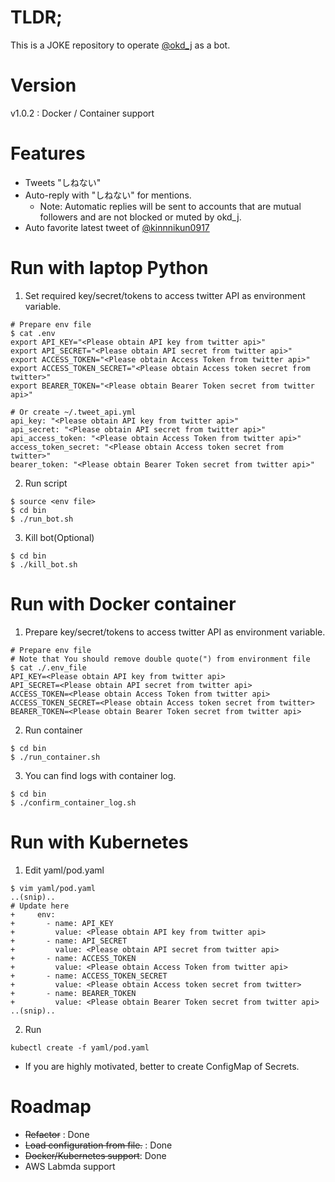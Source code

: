 # TLDR;
This is a JOKE repository to operate [@okd_j](https://twitter.com/okd_j) as a bot.

# Version
v1.0.2 : Docker / Container support

# Features
* Tweets "しねない"
* Auto-reply with "しねない" for mentions.
  * Note: Automatic replies will be sent to accounts that are mutual followers and are not blocked or muted by okd_j.
* Auto favorite latest tweet of [@kinnnikun0917](https://twitter.com/kinnikun0917)

# Run with laptop Python
1. Set required key/secret/tokens to access twitter API as environment variable.
```
# Prepare env file
$ cat .env
export API_KEY="<Please obtain API key from twitter api>"
export API_SECRET="<Please obtain API secret from twitter api>"
export ACCESS_TOKEN="<Please obtain Access Token from twitter api>"
export ACCESS_TOKEN_SECRET="<Please obtain Access token secret from twitter>"
export BEARER_TOKEN="<Please obtain Bearer Token secret from twitter api>"

# Or create ~/.tweet_api.yml
api_key: "<Please obtain API key from twitter api>"
api_secret: "<Please obtain API secret from twitter api>"
api_access_token: "<Please obtain Access Token from twitter api>"
access_token_secret: "<Please obtain Access token secret from twitter>"
bearer_token: "<Please obtain Bearer Token secret from twitter api>"

```

2. Run script
```
$ source <env file>
$ cd bin
$ ./run_bot.sh
```

3. Kill bot(Optional)
```
$ cd bin
$ ./kill_bot.sh
```

# Run with Docker container
1. Prepare key/secret/tokens to access twitter API as environment variable.
```
# Prepare env file
# Note that You should remove double quote(") from environment file
$ cat ./.env_file
API_KEY=<Please obtain API key from twitter api>
API_SECRET=<Please obtain API secret from twitter api>
ACCESS_TOKEN=<Please obtain Access Token from twitter api>
ACCESS_TOKEN_SECRET=<Please obtain Access token secret from twitter>
BEARER_TOKEN=<Please obtain Bearer Token secret from twitter api>
```
2. Run container

```
$ cd bin
$ ./run_container.sh
```

3. You can find logs with container log.
```
$ cd bin
$ ./confirm_container_log.sh
```

# Run with Kubernetes
1. Edit yaml/pod.yaml
```
$ vim yaml/pod.yaml
..(snip)..
# Update here
+     env:
+       - name: API_KEY
+         value: <Please obtain API key from twitter api>
+       - name: API_SECRET
+         value: <Please obtain API secret from twitter api>
+       - name: ACCESS_TOKEN
+         value: <Please obtain Access Token from twitter api>
+       - name: ACCESS_TOKEN_SECRET
+         value: <Please obtain Access token secret from twitter>
+       - name: BEARER_TOKEN
+         value: <Please obtain Bearer Token secret from twitter api>
..(snip)..
```

2. Run
```
kubectl create -f yaml/pod.yaml
```

* If you are highly motivated, better to create ConfigMap of Secrets.

# Roadmap
* ~~Refactor~~ : Done
* ~~Load configuration from file.~~ : Done
* ~~Docker/Kubernetes support~~: Done
* AWS Labmda support
